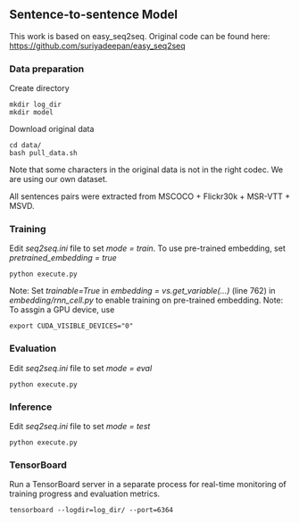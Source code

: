 ## Sentence-to-sentence Model

This work is based on easy_seq2seq. Original code can be found here: https://github.com/suriyadeepan/easy_seq2seq

### Data preparation

Create directory
```
mkdir log_dir
mkdir model
```
Download original data
```
cd data/
bash pull_data.sh
```
Note that some characters in the original data is not in the right codec. We are using our own dataset.

All sentences pairs were extracted from MSCOCO + Flickr30k + MSR-VTT + MSVD.

### Training

Edit *seq2seq.ini* file to set *mode = train*. To use pre-trained embedding, set *pretrained_embedding = true*
```
python execute.py
```
Note: Set *trainable=True* in *embedding = vs.get_variable(...)* (line 762) in *embedding/rnn_cell.py* to enable training on pre-trained embedding.
Note: To assgin a GPU device, use
```
export CUDA_VISIBLE_DEVICES="0"
```

### Evaluation

Edit *seq2seq.ini* file to set *mode = eval*
```
python execute.py
```

### Inference

Edit *seq2seq.ini* file to set *mode = test*
```
python execute.py
```

### TensorBoard

Run a TensorBoard server in a separate process for real-time monitoring of training progress and evaluation metrics.
```
tensorboard --logdir=log_dir/ --port=6364
```
